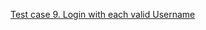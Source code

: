 <a href="https://docs.google.com/spreadsheets/d/1e4DaKhzvLn5KXqxJD3ohA3ZYvHojbyeemKkWbQkngZk/edit?usp=sharing">Test case 9. Login with each valid Username</a>
